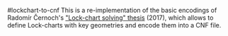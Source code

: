 #lockchart-to-cnf
This is a re-implementation of the basic encodings of Radomír Černoch's ["Lock-chart solving" thesis](https://github.com/cernoch/mks-dis/blob/master/LockChartSolvingWeb.pdf) (2017), which allows to define Lock-charts with key geometries and encode them into a CNF file. 

